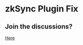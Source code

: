 # zkSync Plugin Fix

## Join the discussions?

[Here](https://github.com/Cyfrin/foundry-full-course-cu/discussions) 

